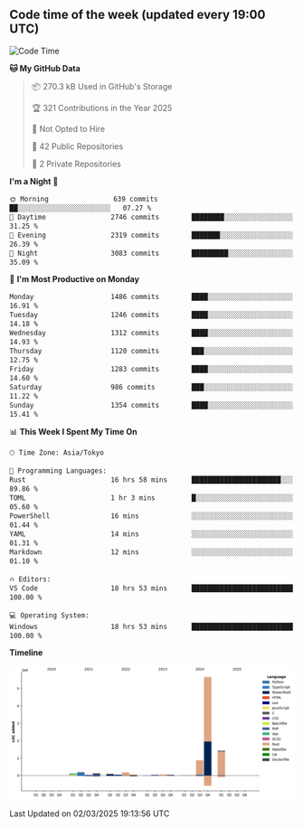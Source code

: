 ## Code time of the week (updated every 19:00 UTC)

<!--START_SECTION:waka-->
![Code Time](http://img.shields.io/badge/Code%20Time-4%2C357%20hrs%209%20mins-blue)

**🐱 My GitHub Data** 

> 📦 270.3 kB Used in GitHub's Storage 
 > 
> 🏆 321 Contributions in the Year 2025
 > 
> 🚫 Not Opted to Hire
 > 
> 📜 42 Public Repositories 
 > 
> 🔑 2 Private Repositories 
 > 
**I'm a Night 🦉** 

```text
🌞 Morning                639 commits         ██░░░░░░░░░░░░░░░░░░░░░░░   07.27 % 
🌆 Daytime                2746 commits        ████████░░░░░░░░░░░░░░░░░   31.25 % 
🌃 Evening                2319 commits        ███████░░░░░░░░░░░░░░░░░░   26.39 % 
🌙 Night                  3083 commits        █████████░░░░░░░░░░░░░░░░   35.09 % 
```
📅 **I'm Most Productive on Monday** 

```text
Monday                   1486 commits        ████░░░░░░░░░░░░░░░░░░░░░   16.91 % 
Tuesday                  1246 commits        ████░░░░░░░░░░░░░░░░░░░░░   14.18 % 
Wednesday                1312 commits        ████░░░░░░░░░░░░░░░░░░░░░   14.93 % 
Thursday                 1120 commits        ███░░░░░░░░░░░░░░░░░░░░░░   12.75 % 
Friday                   1283 commits        ████░░░░░░░░░░░░░░░░░░░░░   14.60 % 
Saturday                 986 commits         ███░░░░░░░░░░░░░░░░░░░░░░   11.22 % 
Sunday                   1354 commits        ████░░░░░░░░░░░░░░░░░░░░░   15.41 % 
```


📊 **This Week I Spent My Time On** 

```text
🕑︎ Time Zone: Asia/Tokyo

💬 Programming Languages: 
Rust                     16 hrs 58 mins      ██████████████████████░░░   89.86 % 
TOML                     1 hr 3 mins         █░░░░░░░░░░░░░░░░░░░░░░░░   05.60 % 
PowerShell               16 mins             ░░░░░░░░░░░░░░░░░░░░░░░░░   01.44 % 
YAML                     14 mins             ░░░░░░░░░░░░░░░░░░░░░░░░░   01.31 % 
Markdown                 12 mins             ░░░░░░░░░░░░░░░░░░░░░░░░░   01.10 % 

🔥 Editors: 
VS Code                  18 hrs 53 mins      █████████████████████████   100.00 % 

💻 Operating System: 
Windows                  18 hrs 53 mins      █████████████████████████   100.00 % 
```

**Timeline**

![Lines of Code chart](https://raw.githubusercontent.com/SARDONYX-sard/SARDONYX-sard/main/assets/bar_graph.png)


 Last Updated on 02/03/2025 19:13:56 UTC
<!--END_SECTION:waka-->
